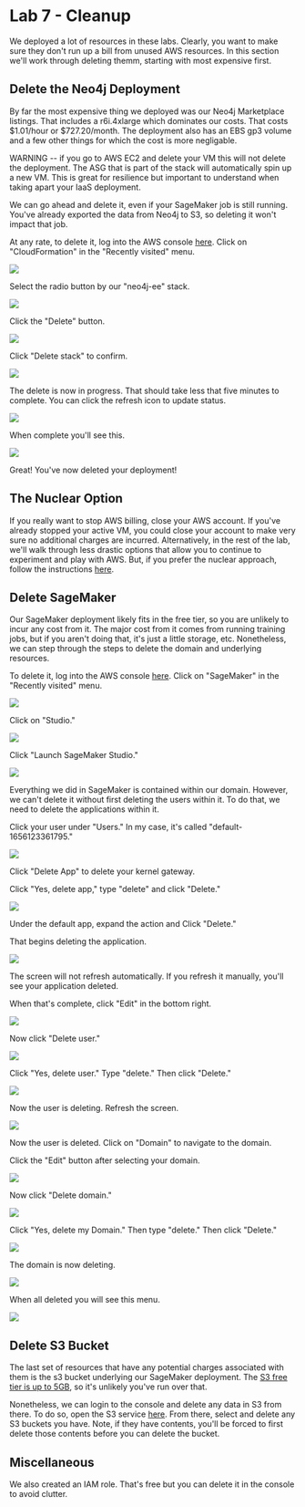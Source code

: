 # Lab 7 - Cleanup
We deployed a lot of resources in these labs.  Clearly, you want to make sure they don't run up a bill from unused AWS resources.  In this section we'll work through deleting themm, starting with most expensive first.

## Delete the Neo4j Deployment
By far the most expensive thing we deployed was our Neo4j Marketplace listings.  That includes a r6i.4xlarge which dominates our costs.  That costs $1.01/hour or $727.20/month.  The deployment also has an EBS gp3 volume and a few other things for which the cost is more negligable.

WARNING -- if you go to AWS EC2 and delete your VM this will not delete the deployment.  The ASG that is part of the stack will automatically spin up a new VM.  This is great for resilience but important to understand when taking apart your IaaS deployment.

We can go ahead and delete it, even if your SageMaker job is still running.  You've already exported the data from Neo4j to S3, so deleting it won't impact that job.

At any rate, to delete it, log into the AWS console [here](https://console.aws.amazon.com/).  Click on "CloudFormation" in the "Recently visited" menu.

![](images/01-console.png)

Select the radio button by our "neo4j-ee" stack.

![](images/02-stack.png)

Click the "Delete" button.

![](images/03-stack.png)

Click "Delete stack" to confirm.

![](images/04-stack.png)

The delete is now in progress.  That should take less that five minutes to complete.  You can click the refresh icon to update status.

![](images/05-inprogress.png)

When complete you'll see this.

![](images/06-complete.png)

Great!  You've now deleted your deployment!

## The Nuclear Option
If you really want to stop AWS billing, close your AWS account.  If you've already stopped your active VM, you could close your account to make very sure no additional charges are incurred.  Alternatively, in the rest of the lab, we'll walk through less drastic options that allow you to continue to experiment and play with AWS.  But, if you prefer the nuclear approach, follow the instructions [here](https://aws.amazon.com/premiumsupport/knowledge-center/close-aws-account/).

## Delete SageMaker
Our SageMaker deployment likely fits in the free tier, so you are unlikely to incur any cost from it.  The major cost from it comes from running training jobs, but if you aren't doing that, it's just a little storage, etc.  Nonetheless, we can step through the steps to delete the domain and underlying resources.

To delete it, log into the AWS console [here](https://console.aws.amazon.com/).  Click on "SageMaker" in the "Recently visited" menu.

![](images/07-console.png)

Click on "Studio."

![](images/08-sagemaker.png)

Click "Launch SageMaker Studio."

![](images/09-studio.png)

Everything we did in SageMaker is contained within our domain.  However, we can't delete it without first deleting the users within it.  To do that, we need to delete the applications within it.

Click your user under "Users."  In my case, it's called "default-1656123361795."

![](images/10-studio-v2.png)

Click "Delete App" to delete your kernel gateway.

Click "Yes, delete app," type "delete" and click "Delete."

![](images/12-confirm.png)

Under the default app, expand the action and Click "Delete."

That begins deleting the application.

![](images/16-deleting.png)

The screen will not refresh automatically.  If you refresh it manually, you'll see your application deleted.

When that's complete, click "Edit" in the bottom right.

![](images/17-deleted.png)

Now click "Delete user."

![](images/18-edit.png)

Click "Yes, delete user."  Type "delete."  Then click "Delete."

![](images/19-delete.png)

Now the user is deleting.  Refresh the screen.

![](images/20-deleteuser.png)

Now the user is deleted.  Click on "Domain" to navigate to the domain.


Click the "Edit" button after selecting your domain.

![](images/21-domain-edit.png)

Now click "Delete domain."

![](images/23-domain.png)

Click "Yes, delete my Domain."  Then type "delete."  Then click "Delete."

![](images/24-delete.png)

The domain is now deleting.

![](images/25-deleting.png)

When all deleted you will see this menu.

![](images/25-deleted.png)

## Delete S3 Bucket
The last set of resources that have any potential charges associated with them is the s3 bucket underlying our SageMaker deployment.  The [S3 free tier is up to 5GB](https://aws.amazon.com/pm/serv-s3), so it's unlikely you've run over that.

Nonetheless, we can login to the console and delete any data in S3 from there.  To do so, open the S3 service [here](https://s3.console.aws.amazon.com/s3/buckets).  From there, select and delete any S3 buckets you have.  Note, if they have contents, you'll be forced to first delete those contents before you can delete the bucket.

## Miscellaneous
We also created an IAM role.  That's free but you can delete it in the console to avoid clutter.
